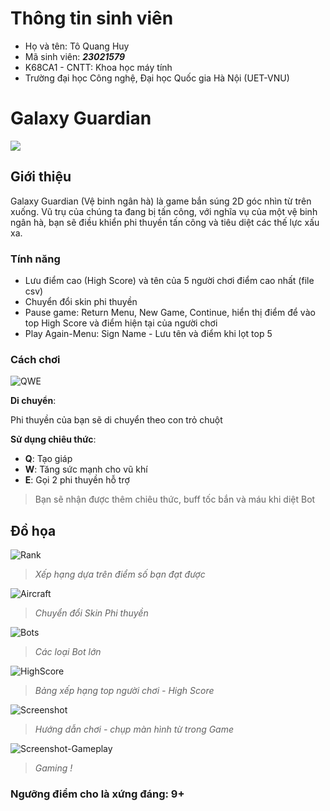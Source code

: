 # Thông tin sinh viên

- Họ và tên: Tô Quang Huy
- Mã sinh viên: ***23021579***
- K68CA1 - CNTT: Khoa học máy tính
- Trường đại học Công nghệ, Đại học Quốc gia Hà Nội (UET-VNU)

# Galaxy Guardian

![](https://img.upanh.tv/2024/05/09/gameLogo.png)


## Giới thiệu

Galaxy Guardian (Vệ binh ngân hà) là game bắn súng 2D góc nhìn từ trên xuống.  Vũ trụ của chúng ta đang bị tấn công,  với nghĩa vụ của một vệ binh ngân hà, bạn sẽ điều khiển phi thuyền tấn công và tiêu diệt các thế lực xấu xa.

### Tính năng
- Lưu điểm cao (High Score) và tên của 5 người chơi điểm cao nhất (file csv)
- Chuyển đổi skin phi thuyền
- Pause game: Return Menu, New Game, Continue, hiển thị điểm để vào top High Score và điểm hiện tại của người chơi
- Play Again-Menu: Sign Name - Lưu tên và điểm khi lọt top 5

### Cách chơi

![QWE](https://img.upanh.tv/2024/05/09/readmi_1.gif)


**Di chuyển**: 

Phi thuyền của bạn sẽ di chuyển theo con trỏ chuột

**Sử dụng chiêu thức**: 
- **Q**: Tạo giáp
- **W**: Tăng sức mạnh cho vũ khí
- **E**: Gọi 2 phi thuyền hỗ trợ

> Bạn sẽ nhận được thêm chiêu thức, buff tốc bắn và máu khi diệt Bot

## Đồ họa
![Rank](https://img.upanh.tv/2024/05/09/readme_rank.gif)
> *Xếp hạng dựa trên điểm số bạn đạt được*

![Aircraft](https://img.upanh.tv/2024/05/09/readme_aircraft.gif)
> *Chuyển đổi Skin Phi thuyền*

![Bots](https://img.upanh.tv/2024/05/09/readme_bots.jpg)
> *Các loại Bot lớn*

![HighScore](https://img.upanh.tv/2024/05/14/image0bbe0ee736bf0156.png)
> *Bảng xếp hạng top người chơi - High Score*

![Screenshot](https://img.upanh.tv/2024/05/14/image17ee5dce79cfb9ef.png)
> *Hướng dẫn chơi - chụp màn hình từ trong Game*

![Screenshot-Gameplay](https://img.upanh.tv/2024/05/14/image19c0a5b62cf17291.png)
> *Gaming !*

### Ngưỡng điểm cho là xứng đáng:  **9+**
